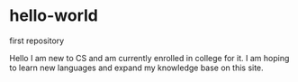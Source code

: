 # hello-world
first repository

Hello
I am new to CS and am currently enrolled in college for it. I am hoping to learn new languages and expand my knowledge base on 
this site. 
